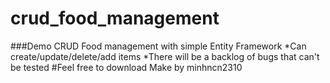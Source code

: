 # crud_food_management
###Demo CRUD Food management with simple Entity Framework 
*Can create/update/delete/add items
*There will be a backlog of bugs that can't be tested
#Feel free to download
Make by minhncn2310
